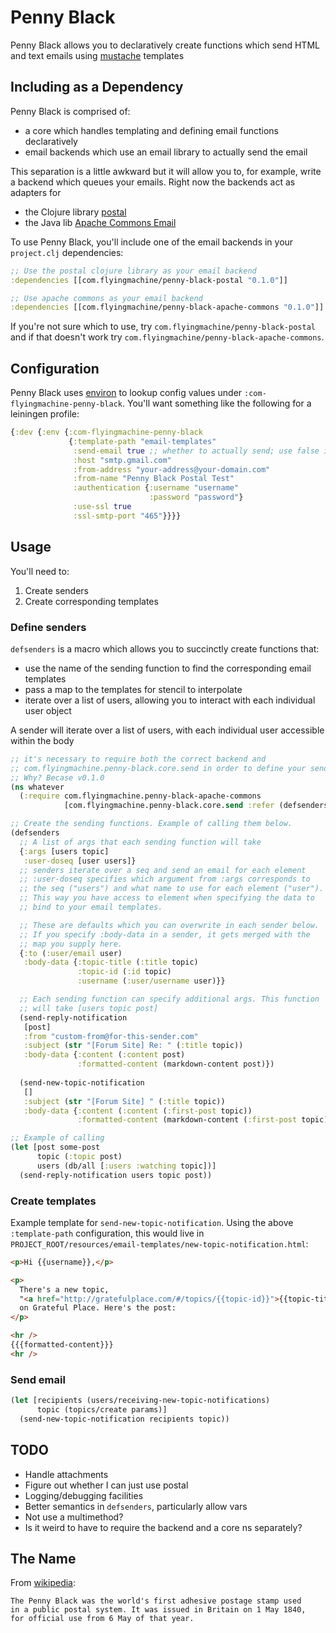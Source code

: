 # Penny Black

Penny Black allows you to declaratively create functions which send
HTML and text emails using [mustache](http://mustache.github.io/)
templates

## Including as a Dependency

Penny Black is comprised of:

* a core which handles templating and defining email functions
  declaratively
* email backends which use an email library to actually send the email

This separation is a little awkward but it will allow you to, for
example, write a backend which queues your emails. Right now the
backends act as adapters for

* the Clojure library [postal](https://github.com/drewr/postal)
* the Java lib [Apache Commons Email](http://commons.apache.org/proper/commons-email/)

To use Penny Black, you'll include one of the email backends in your
`project.clj` dependencies:

```clojure
;; Use the postal clojure library as your email backend
:dependencies [[com.flyingmachine/penny-black-postal "0.1.0"]]

;; Use apache commons as your email backend
:dependencies [[com.flyingmachine/penny-black-apache-commons "0.1.0"]]
```

If you're not sure which to use, try
`com.flyingmachine/penny-black-postal` and if that doesn't work try
`com.flyingmachine/penny-black-apache-commons`.

## Configuration

Penny Black uses [environ](https://github.com/weavejester/environ) to
lookup config values under `:com-flyingmachine-penny-black`. You'll
want something like the following for a leiningen profile:

```clojure
{:dev {:env {:com-flyingmachine-penny-black
             {:template-path "email-templates"
              :send-email true ;; whether to actually send; use false in development
              :host "smtp.gmail.com"
              :from-address "your-address@your-domain.com"
              :from-name "Penny Black Postal Test"
              :authentication {:username "username"
                               :password "password"}
              :use-ssl true
              :ssl-smtp-port "465"}}}}
```

## Usage

You'll need to:

1. Create senders
2. Create corresponding templates

### Define senders

`defsenders` is a macro which allows you to succinctly create
functions that:

* use the name of the sending function to find the corresponding email
  templates
* pass a map to the templates for stencil to interpolate
* iterate over a list of users, allowing you to interact with each
  individual user object

A sender will iterate over a list of users, with each individual user
accessible within the body

```clojure
;; it's necessary to require both the correct backend and
;; com.flyingmachine.penny-black.core.send in order to define your senders
;; Why? Becase v0.1.0
(ns whatever
  (:require com.flyingmachine.penny-black-apache-commons
            [com.flyingmachine.penny-black.core.send :refer (defsenders)]))

;; Create the sending functions. Example of calling them below.
(defsenders
  ;; A list of args that each sending function will take
  {:args [users topic]
   :user-doseq [user users]}
  ;; senders iterate over a seq and send an email for each element
  ;; :user-doseq specifies which argument from :args corresponds to
  ;; the seq ("users") and what name to use for each element ("user").
  ;; This way you have access to element when specifying the data to
  ;; bind to your email templates.

  ;; These are defaults which you can overwrite in each sender below.
  ;; If you specify :body-data in a sender, it gets merged with the
  ;; map you supply here.
  {:to (:user/email user)
   :body-data {:topic-title (:title topic)
               :topic-id (:id topic)
               :username (:user/username user)}}

  ;; Each sending function can specify additional args. This function
  ;; will take [users topic post]
  (send-reply-notification
   [post]
   :from "custom-from@for-this-sender.com"
   :subject (str "[Forum Site] Re: " (:title topic))
   :body-data {:content (:content post)
               :formatted-content (markdown-content post)})
  
  (send-new-topic-notification
   []
   :subject (str "[Forum Site] " (:title topic))
   :body-data {:content (:content (:first-post topic))
               :formatted-content (markdown-content (:first-post topic))}))

;; Example of calling
(let [post some-post
      topic (:topic post)
      users (db/all [:users :watching topic])]
  (send-reply-notification users topic post))
```

### Create templates

Example template for `send-new-topic-notification`. Using the above
`:template-path` configuration, this would live in
`PROJECT_ROOT/resources/email-templates/new-topic-notification.html`:

```html
<p>Hi {{username}},</p>

<p>
  There's a new topic,
  "<a href="http://gratefulplace.com/#/topics/{{topic-id}}">{{topic-title}}</a>",
  on Grateful Place. Here's the post:
</p>

<hr />
{{{formatted-content}}}
<hr />
```

### Send email

```clojure
(let [recipients (users/receiving-new-topic-notifications)
      topic (topics/create params)]
  (send-new-topic-notification recipients topic))
```

## TODO

* Handle attachments
* Figure out whether I can just use postal
* Logging/debugging facilities
* Better semantics in `defsenders`, particularly allow vars
* Not use a multimethod?
* Is it weird to have to require the backend and a core ns separately?

## The Name

From [wikipedia](http://en.wikipedia.org/wiki/Penny_Black):

    The Penny Black was the world's first adhesive postage stamp used
    in a public postal system. It was issued in Britain on 1 May 1840,
    for official use from 6 May of that year.
